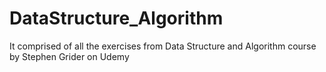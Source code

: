 # DataStructure_Algorithm
It comprised of all the exercises from Data Structure and Algorithm course by Stephen Grider on Udemy
